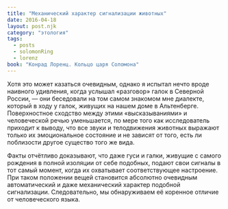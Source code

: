 ```yaml
---
title: "Механический характер сигнализации животных"
date: 2016-04-18
layout: post.njk
category: "этология"
tags:
  - posts
  - solomonRing
  - lorenz
book: "Конрад Лоренц. Кольцо царя Соломона"
---
```


Хотя это может казаться очевидным, однако я испытал нечто вроде наивного удивления, когда услышал «разговор» галок в Северной России, — они беседовали на том самом знакомом мне диалекте, который в ходу у галок, живущих на нашем доме в Альтенберге. Поверхностное сходство между этими «высказываниями» и человеческой речью уменьшается, по мере того как исследователь приходит к выводу, что все звуки и телодвижения животных выражают только их эмоциональное состояние и не зависят от того, есть ли поблизости другое существо того же вида.

Факты отчётливо доказывают, что даже гуси и галки, живущие с самого рождения в полной изоляции от себе подобных, подают свои сигналы в тот самый момент, когда их охватывает соответствующее настроение. При таком положении вещей становится абсолютно очевидным автоматический и даже механический характер подобной сигнализации. Следовательно, мы обнаруживаем её коренное отличие от человеческого языка.
